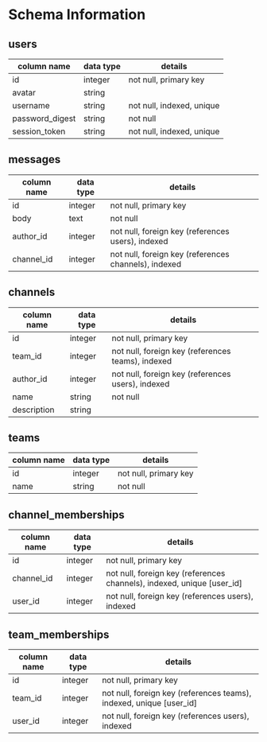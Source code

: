 # Schema Information

## users
column name     | data type | details
----------------|-----------|-----------------------
id              | integer   | not null, primary key
avatar          | string    |
username        | string    | not null, indexed, unique
password_digest | string    | not null
session_token   | string    | not null, indexed, unique

## messages
column name | data type | details
------------|-----------|-----------------------
id          | integer   | not null, primary key
body        | text      | not null
author_id   | integer   | not null, foreign key (references users), indexed
channel_id  | integer   | not null, foreign key (references channels), indexed

## channels
column name | data type | details
------------|-----------|-----------------------
id          | integer   | not null, primary key
team_id     | integer   | not null, foreign key (references teams), indexed
author_id   | integer   | not null, foreign key (references users), indexed
name        | string    | not null
description | string    |

## teams
column name | data type | details
------------|-----------|-----------------------
id          | integer   | not null, primary key
name        | string    | not null

## channel_memberships
column name | data type | details
------------|-----------|-----------------------
id          | integer   | not null, primary key
channel_id  | integer   | not null, foreign key (references channels), indexed, unique [user_id]
user_id     | integer   | not null, foreign key (references users), indexed

## team_memberships
column name | data type | details
------------|-----------|-----------------------
id          | integer   | not null, primary key
team_id     | integer   | not null, foreign key (references teams), indexed, unique [user_id]
user_id     | integer   | not null, foreign key (references users), indexed
